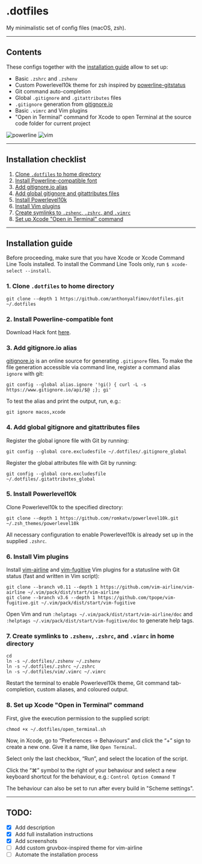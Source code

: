 # .dotfiles

My minimalistic set of config files (macOS, zsh).

---

## Contents
These configs together with the [installation guide](#installation-guide)
allow to set up:
- Basic `.zshrc` and `.zshenv`
- Custom Powerlevel10k theme for zsh inspired by [powerline-gitstatus](https://github.com/jaspernbrouwer/powerline-gitstatus)
- Git command auto-completion
- Global `.gitignore` and `.gitattributes` files
- `.gitignore` generation from [gitignore.io](https://www.gitignore.io)
- Basic `.vimrc` and Vim plugins
- "Open in Terminal" command for Xcode to open Terminal at the source code
folder for current project

![powerline](https://user-images.githubusercontent.com/43878921/152009952-3b5479e3-31ff-4631-84f6-4b97725155f0.png)
![vim](https://user-images.githubusercontent.com/43878921/152010307-f4581287-42a9-43ee-a463-5a2565003f8c.png)

---

## Installation checklist
1. [Clone `.dotfiles` to home directory](#1-clone-dotfiles-to-home-directory)
2. [Install Powerline-compatible font](#2-install-powerline-compatible-font)
3. [Add gitignore.io alias](#3-add-gitignoreio-alias)
4. [Add global gitignore and gitattributes files](#4-add-global-gitignore-and-gitattributes-files)
5. [Install Powerlevel10k](#5-install-powerlevel10k)
6. [Install Vim plugins](#6-install-vim-plugins)
7. [Create symlinks to `.zshenc`, `.zshrc`, and `.vimrc`](#7-create-symlinks-to-zshenv-zshrc-and-vimrc-in-home-directory)
8. [Set up Xcode "Open in Terminal" command](#8-set-up-xcode-open-in-terminal-command)

---

## Installation guide

Before proceeding, make sure that you have Xcode or Xcode Command Line Tools installed.
To install the Command Line Tools only, run `$ xcode-select --install`.

### 1. Clone `.dotfiles` to home directory
```
git clone --depth 1 https://github.com/anthonyalfimov/dotfiles.git ~/.dotfiles
```

### 2. Install Powerline-compatible font
Download Hack font [here](https://sourcefoundry.org/hack/).

### 3. Add gitignore.io alias
[gitignore.io](https://www.gitignore.io) is an online source for generating `.gitignore` files.
To make the file generation accessible via command line, register a command alias `ignore` with git:
```
git config --global alias.ignore '!gi() { curl -L -s https://www.gitignore.io/api/$@ ;}; gi'
```
To test the alias and print the output, run, e.g.:
```
git ignore macos,xcode
```

### 4. Add global gitignore and gitattributes files
Register the global ignore file with Git by running:
```
git config --global core.excludesfile ~/.dotfiles/.gitignore_global
```
Register the global attributes file with Git by running:
```
git config --global core.excludesfile ~/.dotfiles/.gitattributes_global
```

### 5. Install Powerlevel10k
Clone Powerlevel10k to the specified directory:
```
git clone --depth 1 https://github.com/romkatv/powerlevel10k.git ~/.zsh_themes/powerlevel10k
```
All necessary configuration to enable Powerlevel10k is already set up in the supplied `.zshrc`.

### 6. Install Vim plugins
Install [vim-airline](https://github.com/vim-airline/vim-airline) and
[vim-fugitive](https://github.com/tpope/vim-fugitive) Vim plugins for a
statusline with Git status (fast and written in Vim script):
```
git clone --branch v0.11 --depth 1 https://github.com/vim-airline/vim-airline ~/.vim/pack/dist/start/vim-airline
git clone --branch v3.6 --depth 1 https://github.com/tpope/vim-fugitive.git ~/.vim/pack/dist/start/vim-fugitive
```
Open Vim and run `:helptags ~/.vim/pack/dist/start/vim-airline/doc` and `:helptags ~/.vim/pack/dist/start/vim-fugitive/doc` to generate help tags.

### 7. Create symlinks to `.zshenv`, `.zshrc`, and `.vimrc` in home directory
```
cd
ln -s ~/.dotfiles/.zshenv ~/.zshenv
ln -s ~/.dotfiles/.zshrc ~/.zshrc
ln -s ~/.dotfiles/vim/.vimrc ~/.vimrc
```

Restart the terminal to enable Powerlevel10k theme, Git command tab-completion, custom aliases, and coloured output.

### 8. Set up Xcode "Open in Terminal" command
First, give the execution permission to the supplied script:
```
chmod +x ~/.dotfiles/open_terminal.sh
```

Now, in Xcode, go to “Preferences -> Behaviours” and click the “+” sign to
create a new one. Give it a name, like `Open Terminal`.

Select only the last checkbox, “Run”, and select the location of the script.

Click the “⌘” symbol to the right of your behaviour and select a new
keyboard shortcut for the behaviour, e.g.:
`Control Option Command T`

The behaviour can also be set to run after every build in "Scheme settings".

---

## TODO:
- [x] Add description
- [x] Add full installation instructions
- [x] Add screenshots
- [ ] Add custom gruvbox-inspired theme for vim-airline
- [ ] Automate the installation process
